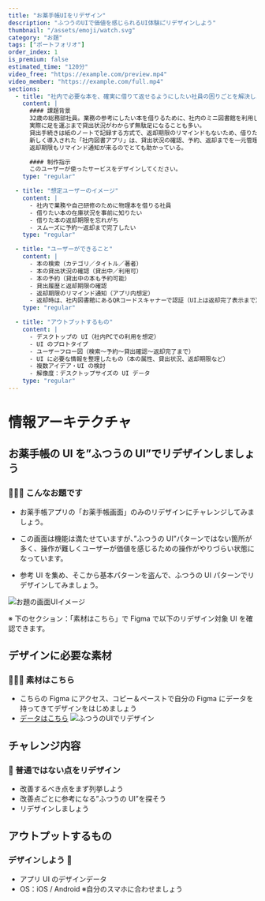 ```yaml
---
title: "お薬手帳UIをリデザイン"
description: "ふつうのUIで価値を感じられるUI体験に゙リデザインしよう"
thumbnail: "/assets/emoji/watch.svg"
category: "お題"
tags: ["ポートフォリオ"]
order_index: 1
is_premium: false
estimated_time: "120分"
video_free: "https://example.com/preview.mp4"
video_member: "https://example.com/full.mp4"
sections:
  - title: "社内で必要な本を、確実に借りて返せるようにしたい社員の困りごとを解決しよう！"
    content: |
      #### 課題背景
      32歳の総務部社員。業務の参考にしたい本を借りるために、社内のミニ図書館を利用しているが、
      実際に足を運ぶまで貸出状況がわからず無駄足になることも多い。
      貸出手続きは紙のノートで記録する方式で、返却期限のリマインドもないため、借りたまま忘れてしまうこともあった。
      新しく導入された「社内図書アプリ」は、貸出状況の確認、予約、返却までを一元管理でき、
      返却期限もリマインド通知が来るのでとても助かっている。

      #### 制作指示
      このユーザーが使ったサービスをデザインしてください。
    type: "regular"

  - title: "想定ユーザーのイメージ"
    content: |
      - 社内で業務や自己研修のために物理本を借りる社員
      - 借りたい本の在庫状況を事前に知りたい
      - 借りた本の返却期限を忘れがち
      - スムーズに予約〜返却まで完了したい
    type: "regular"

  - title: "ユーザーができること"
    content: |
      - 本の検索（カテゴリ／タイトル／著者）
      - 本の貸出状況の確認（貸出中／利用可）
      - 本の予約（貸出中の本も予約可能）
      - 貸出履歴と返却期限の確認
      - 返却期限のリマインド通知（アプリ内想定）
      - 返却時は、社内図書館にあるQRコードスキャナーで認証（UI上は返却完了表示まで）
    type: "regular"

  - title: "アウトプットするもの"
    content: |
      - デスクトップの UI（社内PCでの利用を想定）
      - UI のプロトタイプ
      - ユーザーフロー図（検索〜予約〜貸出確認〜返却完了まで）
      - UI に必要な情報を整理したもの（本の属性、貸出状況、返却期限など）
      - 複数アイデア・UI の検討
      - 解像度：デスクトップサイズの UI データ
    type: "regular"
---
```


# 情報アーキテクチャ

## お薬手帳の UI を”ふつうの UI”でリデザインしましょう

### 🙋🙋‍♀️ こんなお題です

- お薬手帳アプリの「お薬手帳画面」のみのリデザインにチャレンジしてみましょう。

- この画面は機能は満たせていますが、”ふつうの UI”パターンではない箇所が多く、操作が難しくユーザーが価値を感じるための操作がやりづらい状態になっています。
- 参考 UI を集め、そこから基本パターンを盗んで、ふつうの UI パターンでリデザインしてみましょう。

![お題の画面UIイメージ](/assets/task_explain/ui_starter_dailyui/odai.jpg)

※ 下のセクション：「素材はこちら」で Figma で以下のリデザイン対象 UI を確認できます。

## デザインに必要な素材

### 🙋🙋‍♀️ 素材はこちら

- こちらの Figma にアクセス、コピー＆ペーストで自分の Figma にデータを持ってきてデザインをはじめましょう
- [データはこちら](https://www.figma.com/design/D1uluKgh1qucbYOBW8DoHa/UI%E3%83%87%E3%82%B6%E3%82%A4%E3%83%B3%E5%9F%BA%E6%9C%AC%E5%8E%9F%E5%89%87?node-id=0-1&t=rRIN3BoAWHv3ccHK-1)
  ![ふつうのUIでリデザイン](/assets/task_explain/ui_starter_dailyui/ui_redesign.jpg)

## チャレンジ内容

### 🚩 普通ではない点をリデザイン

- 改善するべき点をまず列挙しよう
- 改善点ごとに参考になる”ふつうの UI”を探そう
- リデザインしましょう

## アウトプットするもの

### デザインしよう 💪

- アプリ UI のデザインデータ
- OS：iOS / Android ※自分のスマホに合わせましょう
